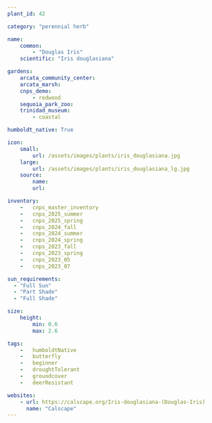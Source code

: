 ```yaml
---
plant_id: 42

category: "perennial herb"

name: 
    common: 
        - "Douglas Iris" 
    scientific: "Iris douglasiana"  

gardens:
    arcata_community_center:
    arcata_marsh:
    cnps_demo:
        - redwood
    sequoia_park_zoo:
    trinidad_museum:
        - coastal

humboldt_native: True

icon: 
    small: 
        url: /assets/images/plants/iris_douglasiana.jpg 
    large: 
        url: /assets/images/plants/iris_douglasiana_lg.jpg 
    source: 
        name:
        url:

inventory: 
    -   cnps_master_inventory
    -   cnps_2025_summer
    -   cnps_2025_spring
    -   cnps_2024_fall
    -   cnps_2024_summer
    -   cnps_2024_spring
    -   cnps_2023_fall
    -   cnps_2023_spring
    -   cnps_2023_05 
    -   cnps_2023_07 

sun_requirements:
  - "Full Sun"
  - "Part Shade"
  - "Full Shade"

size:
    height: 
        min: 0.6
        max: 2.6

tags:  
    -   humboldtNative
    -   butterfly
    -   beginner
    -   droughtTolerant
    -   groundcover
    -   deerResistant

websites: 
    - url: https://calscape.org/Iris-douglasiana-(Douglas-Iris) 
      name: "Calscape"
---
```

